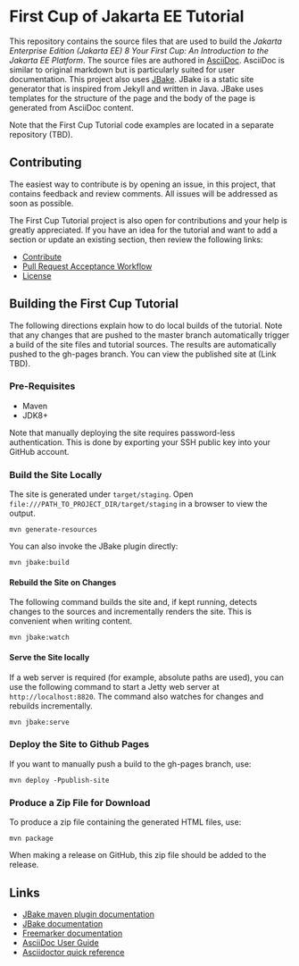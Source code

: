 # First Cup of Jakarta EE Tutorial

This repository contains the source files that are used to build the _Jakarta Enterprise Edition (Jakarta EE) 8
Your First Cup: An Introduction to the Jakarta EE Platform_. The source files are
authored in [AsciiDoc](http://asciidoc.org/). AsciiDoc is similar to original markdown but is particularly suited for
user documentation. This project also uses [JBake](http://jbake.org/). JBake is a static site generator that is
inspired from Jekyll and written in Java. JBake uses templates for the structure of the page and the body of the
page is generated from AsciiDoc content.

Note that the First Cup Tutorial code examples are located in a separate repository (TBD).

## Contributing
The easiest way to contribute is by opening an issue, in this project, that contains
feedback and review comments. All issues will be addressed as soon as possible.

The First Cup Tutorial project is also open for contributions and your help is greatly appreciated. If you have an idea
for the tutorial and want to add a section or update an existing section, then review the following links:

* [Contribute](CONTRIBUTING.md)
* [Pull Request Acceptance Workflow](pr_doc_workflow.md)
* [License](LICENSE.md)

## Building the First Cup Tutorial

The following directions explain how to do local builds of the tutorial. Note that any changes that are pushed to the
master branch automatically trigger a build of the site files and tutorial sources. The results are automatically
pushed to the gh-pages branch. You can view the published site at (Link TBD).

### Pre-Requisites

- Maven
- JDK8+

Note that manually deploying the site requires password-less authentication. This is done by exporting your SSH public
key into your GitHub account.

### Build the Site Locally

The site is generated under `target/staging`. Open `file:///PATH_TO_PROJECT_DIR/target/staging` in a browser to view
the output.

```
mvn generate-resources
```

You can also invoke the JBake plugin directly:

```
mvn jbake:build
```

#### Rebuild the Site on Changes

The following command builds the site and, if kept running, detects changes to the sources and incrementally renders
the site. This is convenient when writing content.

```
mvn jbake:watch
```

#### Serve the Site locally

If a web server is required (for example, absolute paths are used), you can use the following command to start a
Jetty web server at `http://localhost:8820`. The command also watches for changes and rebuilds incrementally.

```
mvn jbake:serve
```


### Deploy the Site to Github Pages

If you want to manually push a build to the gh-pages branch, use:

```
mvn deploy -Ppublish-site
```

### Produce a Zip File for Download

To produce a zip file containing the generated HTML files, use:

```
mvn package
```

When making a release on GitHub, this zip file should be added to the release.

## Links

- [JBake maven plugin documentation](https://github.com/Blazebit/jbake-maven-plugin)
- [JBake documentation](http://jbake.org/docs/2.5.1)
- [Freemarker documentation](http://freemarker.org/docs)
- [AsciiDoc User Guide](http://asciidoc.org/userguide.html)
- [Asciidoctor quick reference](http://asciidoctor.org/docs/asciidoc-syntax-quick-reference)
